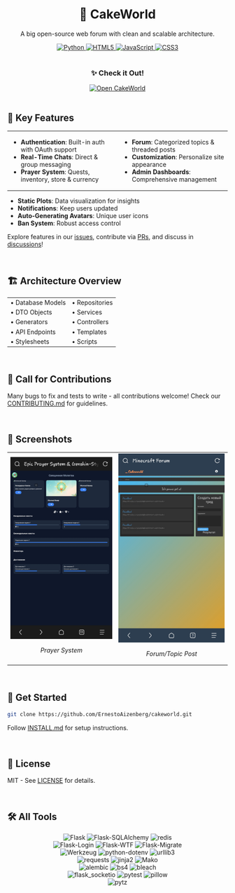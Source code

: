<div align="center">
  <h1 align="center">🍰 CakeWorld</h1>
  <p align="center">A big open-source web forum with clean and scalable architecture.</p>

  <div>
    <a href="https://www.python.org/">
      <img src="https://img.shields.io/badge/Python-3776AB?style=for-the-badge&logo=python&logoColor=FFD43B" alt="Python">
    </a>
    <a href="https://developer.mozilla.org/en-US/docs/Web/HTML">
      <img src="https://img.shields.io/badge/HTML5-E34F26?style=for-the-badge&logo=html5&logoColor=white&labelColor=101010&color=E34F26" alt="HTML5">
    </a>
    <a href="https://developer.mozilla.org/en-US/docs/Web/JavaScript">
      <img src="https://img.shields.io/badge/JavaScript-F7DF1E?style=flat-square&logo=javascript&logoColor=black" alt="JavaScript">
    </a>
    <a href="https://developer.mozilla.org/en-US/docs/Web/CSS">
      <img src="https://img.shields.io/badge/CSS3-1572B6?style=for-the-badge&logo=css3&logoColor=white&labelColor=101010" alt="CSS3">
    </a>
  </div>

  <br>
  
  <h3>✨ Check it Out!</h3>
  <a href="https://cakeworld.pythonanywhere.com/">
    <img src="https://img.shields.io/badge/||_‎_‎_‎_‎_OPEN_CAKEWORLD_‎_‎_‎_‎||-0969DA?style=for-the-badge&logoColor=white" alt="Open CakeWorld">
  </a>
</div>

<br>

## 🌟 Key Features

<div align="center">
  <table>
    <tr>
      <td>
        <ul>
          <li><b>Authentication</b>: Built-in auth with OAuth support</li>
          <li><b>Real-Time Chats</b>: Direct & group messaging</li>
          <li><b>Prayer System</b>: Quests, inventory, store & currency</li>
        </ul>
      </td>
      <td>
        <ul>
          <li><b>Forum</b>: Categorized topics & threaded posts</li>
          <li><b>Customization</b>: Personalize site appearance</li>
          <li><b>Admin Dashboards</b>: Comprehensive management</li>
        </ul>
      </td>
    </tr>
  </table>
</div>

<div>
  <ul>
    <li><b>Static Plots</b>: Data visualization for insights</li>
    <li><b>Notifications</b>: Keep users updated</li>
    <li><b>Auto-Generating Avatars</b>: Unique user icons</li>
    <li><b>Ban System</b>: Robust access control</li>
  </ul>
</div>

Explore features in our <a href="https://github.com/your-repo/issues">issues</a>, contribute via <a href="https://github.com/your-repo/pulls">PRs</a>, and discuss in <a href="https://github.com/your-repo/discussions">discussions</a>!

<br>

## 🏗 Architecture Overview

<div align="center">
  <table>
    <tr>
      <td>• Database Models</td>
      <td>• Repositories</td>
    </tr>
    <tr>
      <td>• DTO Objects</td>
      <td>• Services</td>
    </tr>
    <tr>
      <td>• Generators</td>
      <td>• Controllers</td>
    </tr>
    <tr>
      <td>• API Endpoints</td>
      <td>• Templates</td>
    </tr>
    <tr>
      <td>• Stylesheets</td>
      <td>• Scripts</td>
    </tr>
  </table>
</div>

<br>

## 🤝 Call for Contributions

<p>Many bugs to fix and tests to write - all contributions welcome! Check our <a href="CONTRIBUTING.md">CONTRIBUTING.md</a> for guidelines.</p>

<br>

## 📸 Screenshots

<div align="center">
  <table>
    <tr>
      <td align="center">
        <img src="docs/screenshots/screen%20(35).jpg" alt="Prayer System" width="300">
        <p><i>Prayer System</i></p>
      </td>
      <td align="center">
        <img src="docs/screenshots/screen%20(32).jpg" alt="Forum" width="300">
        <p><i>Forum/Topic Post</i></p>
      </td>
    </tr>
  </table>
</div>

<br>

## 🚀 Get Started

```bash
git clone https://github.com/ErnestoAizenberg/cakeworld.git
```
Follow <a href="INSTALL.md">INSTALL.md</a> for setup instructions.

<br>

## 📜 License
MIT - See <a href="LICENSE">LICENSE</a> for details.

<br>

## 🛠️ All Tools

<div align="center">
  <img src="https://img.shields.io/badge/Flask-2.2.5-ff9e00" alt="Flask">
  <img src="https://img.shields.io/badge/Flask--SQLAlchemy-3.1.1-00cc88" alt="Flask-SQLAlchemy">
  <img src="https://img.shields.io/badge/redis-latest-cc0000" alt="redis">
  <br>
  <img src="https://img.shields.io/badge/Flask--Login-0.6.3-blue" alt="Flask-Login">
  <img src="https://img.shields.io/badge/Flask--WTF-1.2.2-blue" alt="Flask-WTF">
  <img src="https://img.shields.io/badge/Flask--Migrate-4.1.0-blue" alt="Flask-Migrate">
  <br>
  <img src="https://img.shields.io/badge/Werkzeug-2.2.2-blue" alt="Werkzeug">
  <img src="https://img.shields.io/badge/python--dotenv-1.0.1-blue" alt="python-dotenv">
  <img src="https://img.shields.io/badge/urllib3-2.3.0-blue" alt="urllib3">
  <br>
  <img src="https://img.shields.io/badge/requests-2.32.3-blue" alt="requests">
  <img src="https://img.shields.io/badge/jinja2-3.1.5-blue" alt="jinja2">
  <img src="https://img.shields.io/badge/Mako-1.3.9-blue" alt="Mako">
  <br>
  <img src="https://img.shields.io/badge/alembic-1.14.1-blue" alt="alembic">
  <img src="https://img.shields.io/badge/bs4-latest-blue" alt="bs4">
  <img src="https://img.shields.io/badge/bleach-latest-blue" alt="bleach">
  <br>
  <img src="https://img.shields.io/badge/flask_socketio-latest-blue" alt="flask_socketio">
  <img src="https://img.shields.io/badge/pytest-8.3.5-blue" alt="pytest">
  <img src="https://img.shields.io/badge/pillow-latest-blue" alt="pillow">
  <br>
  <img src="https://img.shields.io/badge/pytz-latest-blue" alt="pytz">
</div>

